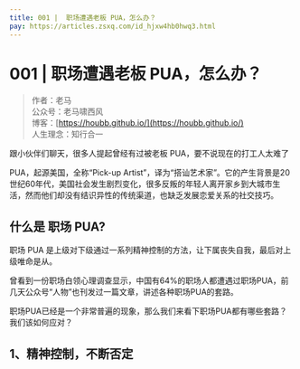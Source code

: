 ```yaml
---
title: 001 |  职场遭遇老板 PUA，怎么办？
pay: https://articles.zsxq.com/id_hjxw4hb0hwq3.html
---
```


#  001 |  职场遭遇老板 PUA，怎么办？

> 作者：老马
> <br/>公众号：老马啸西风
> <br/> 博客：[https://houbb.github.io/](https://houbb.github.io/)
> <br/> 人生理念：知行合一


跟小伙伴们聊天，很多人提起曾经有过被老板 PUA，要不说现在的打工人太难了

PUA，起源美国，全称“Pick-up Artist”，译为“搭讪艺术家”。它的产生背景是20世纪60年代，美国社会发生剧烈变化，很多反叛的年轻人离开家乡到大城市生活，然而他们却没有结识异性的传统渠道，也缺乏发展恋爱关系的社交技巧。


## 什么是 职场 PUA?


职场 PUA 是上级对下级通过一系列精神控制的方法，让下属丧失自我，最后对上级唯命是从。


曾看到一份职场白领心理调查显示，中国有64%的职场人都遭遇过职场PUA，前几天公众号“人物”也刊发过一篇文章，讲述各种职场PUA的套路。


职场PUA已经是一个非常普遍的现象，那么我们来看下职场PUA都有哪些套路？我们该如何应对？


## 1、精神控制，不断否定
